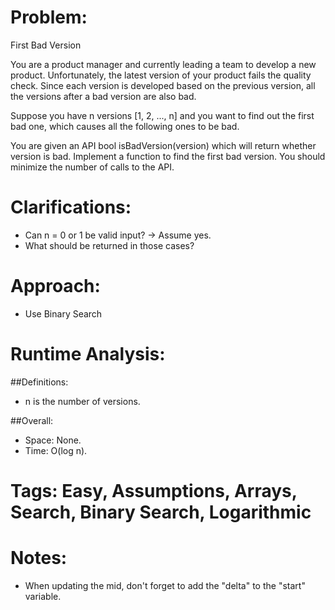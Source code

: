 # Problem:
  First Bad Version
  
  You are a product manager and currently leading a team to develop a new product. Unfortunately, the latest version of your product fails the quality check. Since each version is developed based on the previous version, all the versions after a bad version are also bad.

  Suppose you have n versions [1, 2, ..., n] and you want to find out the first bad one, which causes all the following ones to be bad.

  You are given an API bool isBadVersion(version) which will return whether version is bad. Implement a function to find the first bad version. You should minimize the number of calls to the API.
  
# Clarifications:
  - Can n = 0 or 1 be valid input? -> Assume yes.
  - What should be returned in those cases?

# Approach:
  - Use Binary Search

# Runtime Analysis:
##Definitions:
  - n is the number of versions.

##Overall:
  - Space: None.
  - Time: O(log n).

# Tags: Easy, Assumptions, Arrays, Search, Binary Search, Logarithmic

# Notes:
  - When updating the mid, don't forget to add the "delta" to the "start" variable.